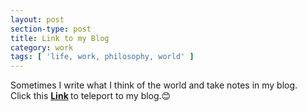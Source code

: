 ```yaml
---
layout: post
section-type: post
title: Link to my Blog
category: work
tags: [ 'life, work, philosophy, world' ]
---
```

Sometimes I write what I think of the world and take notes in my blog.  
Click this <strong> [Link](https://www.hufeng.xyz/blog)
</strong>
to teleport to my blog.😊
